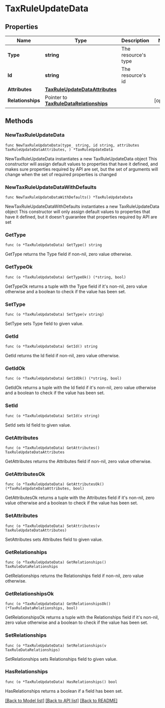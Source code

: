 # TaxRuleUpdateData

## Properties

Name | Type | Description | Notes
------------ | ------------- | ------------- | -------------
**Type** | **string** | The resource&#39;s type | 
**Id** | **string** | The resource&#39;s id | 
**Attributes** | [**TaxRuleUpdateDataAttributes**](TaxRuleUpdateDataAttributes.md) |  | 
**Relationships** | Pointer to [**TaxRuleDataRelationships**](TaxRuleDataRelationships.md) |  | [optional] 

## Methods

### NewTaxRuleUpdateData

`func NewTaxRuleUpdateData(type_ string, id string, attributes TaxRuleUpdateDataAttributes, ) *TaxRuleUpdateData`

NewTaxRuleUpdateData instantiates a new TaxRuleUpdateData object
This constructor will assign default values to properties that have it defined,
and makes sure properties required by API are set, but the set of arguments
will change when the set of required properties is changed

### NewTaxRuleUpdateDataWithDefaults

`func NewTaxRuleUpdateDataWithDefaults() *TaxRuleUpdateData`

NewTaxRuleUpdateDataWithDefaults instantiates a new TaxRuleUpdateData object
This constructor will only assign default values to properties that have it defined,
but it doesn't guarantee that properties required by API are set

### GetType

`func (o *TaxRuleUpdateData) GetType() string`

GetType returns the Type field if non-nil, zero value otherwise.

### GetTypeOk

`func (o *TaxRuleUpdateData) GetTypeOk() (*string, bool)`

GetTypeOk returns a tuple with the Type field if it's non-nil, zero value otherwise
and a boolean to check if the value has been set.

### SetType

`func (o *TaxRuleUpdateData) SetType(v string)`

SetType sets Type field to given value.


### GetId

`func (o *TaxRuleUpdateData) GetId() string`

GetId returns the Id field if non-nil, zero value otherwise.

### GetIdOk

`func (o *TaxRuleUpdateData) GetIdOk() (*string, bool)`

GetIdOk returns a tuple with the Id field if it's non-nil, zero value otherwise
and a boolean to check if the value has been set.

### SetId

`func (o *TaxRuleUpdateData) SetId(v string)`

SetId sets Id field to given value.


### GetAttributes

`func (o *TaxRuleUpdateData) GetAttributes() TaxRuleUpdateDataAttributes`

GetAttributes returns the Attributes field if non-nil, zero value otherwise.

### GetAttributesOk

`func (o *TaxRuleUpdateData) GetAttributesOk() (*TaxRuleUpdateDataAttributes, bool)`

GetAttributesOk returns a tuple with the Attributes field if it's non-nil, zero value otherwise
and a boolean to check if the value has been set.

### SetAttributes

`func (o *TaxRuleUpdateData) SetAttributes(v TaxRuleUpdateDataAttributes)`

SetAttributes sets Attributes field to given value.


### GetRelationships

`func (o *TaxRuleUpdateData) GetRelationships() TaxRuleDataRelationships`

GetRelationships returns the Relationships field if non-nil, zero value otherwise.

### GetRelationshipsOk

`func (o *TaxRuleUpdateData) GetRelationshipsOk() (*TaxRuleDataRelationships, bool)`

GetRelationshipsOk returns a tuple with the Relationships field if it's non-nil, zero value otherwise
and a boolean to check if the value has been set.

### SetRelationships

`func (o *TaxRuleUpdateData) SetRelationships(v TaxRuleDataRelationships)`

SetRelationships sets Relationships field to given value.

### HasRelationships

`func (o *TaxRuleUpdateData) HasRelationships() bool`

HasRelationships returns a boolean if a field has been set.


[[Back to Model list]](../README.md#documentation-for-models) [[Back to API list]](../README.md#documentation-for-api-endpoints) [[Back to README]](../README.md)


